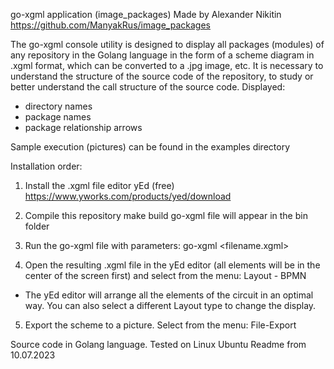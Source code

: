 go-xgml application (image_packages)
Made by Alexander Nikitin
https://github.com/ManyakRus/image_packages

The go-xgml console utility is designed to display all packages (modules) of any repository in the Golang language
in the form of a scheme diagram in .xgml format, which can be converted to a .jpg image, etc.
It is necessary to understand the structure of the source code of the repository,
to study or better understand the call structure of the source code.
Displayed:
- directory names
- package names
- package relationship arrows

Sample execution (pictures) can be found in the examples directory

Installation order:
1. Install the .xgml file editor yEd (free)
https://www.yworks.com/products/yed/download

2. Compile this repository
make build
go-xgml file will appear in the bin folder

3. Run the go-xgml file with parameters:
go-xgml <your repository directory> <filename.xgml>

4. Open the resulting .xgml file in the yEd editor
(all elements will be in the center of the screen first)
and select from the menu:
Layout - BPMN
- The yEd editor will arrange all the elements of the circuit in an optimal way.
You can also select a different Layout type to change the display.

5. Export the scheme to a picture.
Select from the menu:
File-Export


Source code in Golang language.
Tested on Linux Ubuntu
Readme from 10.07.2023